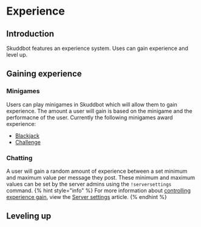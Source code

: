# Experience
## Introduction
Skuddbot features an experience system. Uses can gain experience and level up. 

## Gaining experience
### Minigames
Users can play minigames in Skuddbot which will allow them to gain experience. The amount a user will gain is based on the minigame and the performacne of the user.
Currently the following minigames award experience:
* [Blackjack](/Minigames/blackjack.md)
* [Challenge](/Minigames/challenge.md)

### Chatting
A user will gain a random amount of experience between a set minimum and maximum value per message they post. These minimum and maximum values can be set by the server admins using the `!serversettings` command.
{% hint style="info" %}
For more information about [controlling experience gain](/Features/server-settings.md#gaining-experience), view the [Server settings](/Features/server-settings.md) article.
{% endhint %}

## Leveling up
